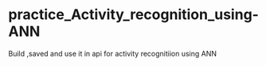# practice_Activity_recognition_using-ANN
Build ,saved and use it in api for activity recognitiion using ANN 
